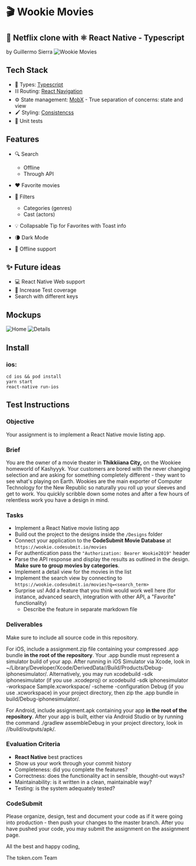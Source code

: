# 🎬 Wookie Movies

## 🍿 Netflix clone with ⚛️ React Native - Typescript

by Guillermo Sierra
![Wookie Movies](./Designs/mockup.png)

## Tech Stack

- 🎨 Types: [Typescript](https://www.typescriptlang.org/)
- ⛓ Routing: [React Navigation](https://reactnavigation.org/)
- ⚙ ️State management: [MobX](https://mobx.js.org/) - True separation of concerns: state and view
- 🖌 Styling: [Consistencss](https://consistencss.now.sh/)
- 🧪 Unit tests

## Features

- 🔍 Search  
    - Offline 
    - Through API
  
- ❤️ Favorite movies 

- 🔬 Filters
    - Categories (genres)
    - Cast (actors)
  

- 💡 Collapsable Tip for Favorites with Toast info

- 🌘 Dark Mode

- 📡 Offline support

## ✨ Future ideas
- 💻 React Native Web support
- 🧪 Increase Test coverage
- Search with different keys

## Mockups
![Home](./Designs/Home.png)
![Details](./Designs/Detail.png)

## Install

### ios:

```
cd ios && pod install
yarn start
react-native run-ios
```

## Test Instructions

### Objective

Your assignment is to implement a React Native movie listing app.

### Brief

You are the owner of a movie theater in **Thikkiiana City,** on the Wookiee homeworld of Kashyyyk. Your customers are bored with the never changing selection and are asking for something completely different - they want to see what's playing on Earth. Wookies are the main exporter of Computer Technology for the New Republic so naturally you roll up your sleeves and get to work. You quickly scribble down some notes and after a few hours of relentless work you have a design in mind.

### Tasks

-   Implement a React Native movie listing app
-   Build out the project to the designs inside the `/Designs` folder
-   Connect your application to the **CodeSubmit Movie Database** at `https://wookie.codesubmit.io/movies`
-   For authentication pass the `"Authorization: Bearer Wookie2019"` header
-   Parse the API response and display the results as outlined in the design. **Make sure to group movies by categories**.
-   Implement a detail view for the movies in the list
-   Implement the search view by connecting to `https://wookie.codesubmit.io/movies?q=<search_term>`
-   Surprise us! Add a feature that you think would work well here (for instance, advanced search, integration with other API, a "Favorite" functionality)
    -   Describe the feature in separate markdown file

### Deliverables

Make sure to include all source code in this repository.

For iOS, include a assignment.zip file containing your compressed .app bundle **in the root of the repository**.
Your .app bundle must represent a simulator build of your app. After running in iOS Simulator via Xcode, look in ~/Library/Developer/Xcode/DerivedData/<project-name>/Build/Products/Debug-iphonesimulator/.
Alternatively, you may run xcodebuild -sdk iphonesimulator (if you use .xcodeproj) or xcodebuild -sdk iphonesimulator -workspace Sample.xcworkspace/ -scheme <your-scheme> -configuration Debug (if you use .xcworkspace) in your project directory, then zip the .app bundle in build/Debug-iphonesimulator/.

For Android, include assignment.apk containing your app **in the root of the repository**.
After your app is built, either via Android Studio or by running the command ./gradlew assembleDebug in your project directory, look in <project-name>/<module-name>/build/outputs/apk/.

### Evaluation Criteria

-   **React Native** best practices
-   Show us your work through your commit history
-   Completeness: did you complete the features?
-   Correctness: does the functionality act in sensible, thought-out ways?
-   Maintainability: is it written in a clean, maintainable way?
-   Testing: is the system adequately tested?

### CodeSubmit

Please organize, design, test and document your code as if it were
going into production - then push your changes to the master branch. After you have pushed your code, you may submit the assignment on the assignment page.

All the best and happy coding,

The token.com Team
